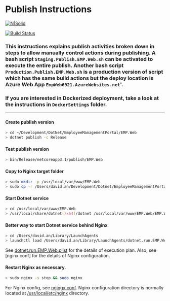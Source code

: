 # Publish Instructions

[![N|Solid](https://cldup.com/dTxpPi9lDf.thumb.png)](https://nodesource.com/products/nsolid)

[![Build Status](https://travis-ci.org/joemccann/dillinger.svg?branch=master)](https://travis-ci.org/joemccann/dillinger)

### This instructions explains publish activities broken down in steps to allow manually control actions during publishing. A bash script **`Staging.Publish.EMP.Web.sh`** can be activated to execute the entire publish. Another bash script **`Production.Publish.EMP.Web.sh`** is a production version of script which has the same build actions but the deploy location is Azure Web App **`EmpWeb6921.AzureWebsites.net`**'.
### If you are interested in Dockerized deployment, take a look at the instructions in **`DockerSettings`** folder.
<hr>

#### Create publish version
```sh
> cd ~/Development/DotNet/EmployeeManagementPortal/EMP.Web
> dotnet publish -c Release
```

#### Test publish version
```sh
> bin/Release/netcoreapp3.1/publish/EMP.Web
```

#### Copy to Nginx target folder
```sh
> sudo mkdir -p /usr/local/var/www/EMP.Web
> sudo cp -r /Users/david.an/Development/Dotnet/EmployeeManagementPortal/EMP.Web/bin/Release/netcoreapp3.1/publish/* /usr/local/var/www/EMP.Web
```

#### Start Dotnet service
```sh
> cd /usr/local/var/www/EMP.Web
> /usr/local/share/dotnet[/x64]/dotnet /usr/local/var/www/EMP.Web/EMP.Web.dll --urls=https://localhost:21001
```

#### Better way to start Dotnet service behind Nginx
```sh
> cd /Users/david.an/Library/LaunchAgents
> launchctl load /Users/david.an/Library/LaunchAgents/dotnet.run.EMP.Web.plist
```
See [dotnet.run.EMP.Web.plist] for the details of execution plan.
Also, see [nginx.conf] for the details of Nginx configuration.

#### Restart Nginx as necessary.
```sh
> sudo nginx -s stop && sudo nginx
```
For Nginx config, see [ngingx.conf].
Nginx configuration directory is normally located at [/usr/local/etc/nginx] directory.

[dotnet.run.EMP.Web.plist]: <file:///Users/david.an/Library/LaunchAgents/dotnet.run.EMP.Web.plist>
[ngingx.conf]: <file:///usr/local/etc/nginx/ngingx.conf>
[/usr/local/etc/nginx]: <file:///usr/local/etc/nginx>